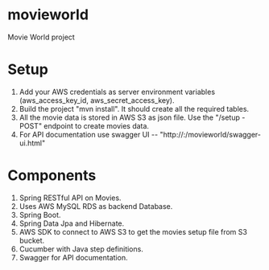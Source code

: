 # movieworld
Movie World project

# Setup
1. Add your AWS credentials as server environment variables (aws_access_key_id, aws_secret_access_key).
2. Build the project "mvn install". It should create all the required tables.
3. All the movie data is stored in AWS S3 as json file. Use the "/setup - POST" endpoint to create movies data.
4. For API documentation use swagger UI -- "http://<host>:<port>/movieworld/swagger-ui.html"

# Components
1. Spring RESTful API on Movies.
2. Uses AWS MySQL RDS as backend Database.
3. Spring Boot.
4. Spring Data Jpa and Hibernate.
5. AWS SDK to connect to AWS S3 to get the movies setup file from S3 bucket.
6. Cucumber with Java step definitions.
7. Swagger for API documentation.